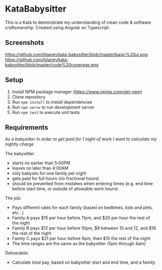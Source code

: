 # KataBabysitter

This is a Kata to demonstrate my understanding of clean code & software craftsmanship. Created using Angular w/ Typescript.

## Screenshots
https://github.com/hijaren/kata-babysitter/blob/master/basic%20ui.png
https://github.com/hijaren/kata-babysitter/blob/master/code%20coverage.png

## Setup

1. Install NPM package manager (https://www.npmjs.com/get-npm)
2. Clone repository
3. Run `npm install` to install dependencies
4. Run `npm serve` to run development server
5. Run `npm test` to execute unit tests

## Requirements

_As a babysitter
In order to get paid for 1 night of work
I want to calculate my nightly charge_

The babysitter:
- starts no earlier than 5:00PM
- leaves no later than 4:00AM
- only babysits for one family per night
- gets paid for full hours (no fractional hours)
- should be prevented from mistakes when entering times (e.g. end time before start time, or outside of allowable work hours)

The job:
- Pays different rates for each family (based on bedtimes, kids and pets, etc...)
- Family A pays $15 per hour before 11pm, and $20 per hour the rest of the night
- Family B pays $12 per hour before 10pm, $8 between 10 and 12, and $16 the rest of the night
- Family C pays $21 per hour before 9pm, then $15 the rest of the night
- The time ranges are the same as the babysitter (5pm through 4am)

Deliverable:
- Calculate total pay, based on babysitter start and end time, and a family.

